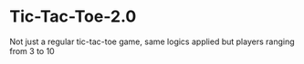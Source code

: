 # Tic-Tac-Toe-2.0
Not just a regular tic-tac-toe game, same logics applied but players ranging from 3 to 10
